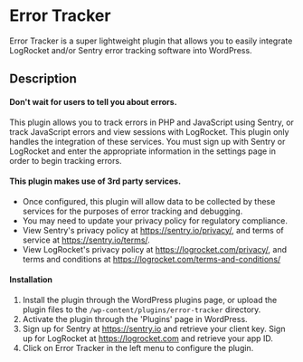 # Error Tracker

Error Tracker is a super lightweight plugin that allows you to easily integrate LogRocket and/or Sentry error tracking software into WordPress.

## Description
#### Don't wait for users to tell you about errors.
This plugin allows you to track errors in PHP and JavaScript using Sentry, or track JavaScript errors and view sessions with LogRocket. This plugin only handles the integration of these services. You must sign up with Sentry or LogRocket and enter the appropriate information in the settings page in order to begin tracking errors.

#### This plugin makes use of 3rd party services.
* Once configured, this plugin will allow data to be collected by these services for the purposes of error tracking and debugging.
* You may need to update your privacy policy for regulatory compliance.
* View Sentry's privacy policy at <a href="https://sentry.io/privacy/" target="_blank">https://sentry.io/privacy/</a>, and terms of service at <a href="https://sentry.io/terms/" target="_blank">https://sentry.io/terms/</a>.
* View LogRocket's privacy policy at <a href="https://logrocket.com/privacy/" target="_blank">https://logrocket.com/privacy/</a>, and terms and conditions at <a href="https://logrocket.com/terms-and-conditions/" target="_blank">https://logrocket.com/terms-and-conditions/</a>


#### Installation
1. Install the plugin through the WordPress plugins page, or upload the plugin files to the `/wp-content/plugins/error-tracker` directory.
2. Activate the plugin through the 'Plugins' page in WordPress.
3. Sign up for Sentry at <a href="https://sentry.io" target="_blank">https://sentry.io</a> and retrieve your client key. Sign up for LogRocket at <a href="https://logrocket.com/privacy/" target="_blank">https://logrocket.com</a> and retrieve your app ID.
4. Click on Error Tracker in the left menu to configure the plugin.
